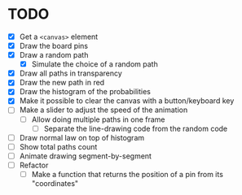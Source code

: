 # TODO

- [x] Get a `<canvas>` element
- [x] Draw the board pins
- [x] Draw a random path
  - [x] Simulate the choice of a random path
- [x] Draw all paths in transparency
- [x] Draw the new path in red
- [x] Draw the histogram of the probabilities
- [x] Make it possible to clear the canvas with a button/keyboard key
- [ ] Make a slider to adjust the speed of the animation
  - [ ] Allow doing multiple paths in one frame
    - [ ] Separate the line-drawing code from the random code
- [ ] Draw normal law on top of histogram
- [ ] Show total paths count
- [ ] Animate drawing segment-by-segment
- [ ] Refactor
  - [ ] Make a function that returns the position of a pin from its "coordinates"
